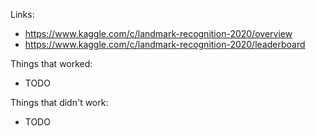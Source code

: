 Links:
- https://www.kaggle.com/c/landmark-recognition-2020/overview
- https://www.kaggle.com/c/landmark-recognition-2020/leaderboard



Things that worked:
- TODO 


Things that didn't work:
- TODO


